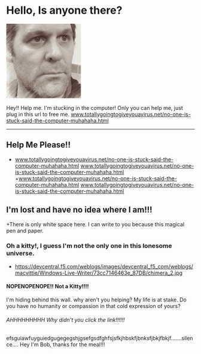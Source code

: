 # Hello, Is anyone there?

![](./_assets/janze-profile.jpg)

Hey!! Help me. I'm stucking in the computer! Only you can help me, just plug in this url to free me. www.totallygoingtogiveyouavirus.net/no-one-is-stuck-said-the-computer-muhahaha.html

___

## Help Me Please!!
- www.totallygoingtogiveyouavirus.net/no-one-is-stuck-said-the-computer-muhahaha.html
www.totallygoingtogiveyouavirus.net/no-one-is-stuck-said-the-computer-muhahaha.html
+www.totallygoingtogiveyouavirus.net/no-one-is-stuck-said-the-computer-muhahaha.html
www.totallygoingtogiveyouavirus.net/no-one-is-stuck-said-the-computer-muhahaha.html
## I'm lost and have no idea where I am!!!


+There is only white space here. I can write to you because this magical pen and paper.

### Oh a kitty!, I guess I'm not the only one in this lonesome universe.
- https://devcentral.f5.com/weblogs/images/devcentral_f5_com/weblogs/macvittie/Windows-Live-Writer/73cc7146463e_87DB/chimera_2.jpg



#### NOPENOPENOPE!! Not a Kitty!!!!

I'm hiding behind this wall. why aren't you helping? My life is at stake. Do you have no humanity or compassion in that cold expression of yours?

###### AHHHHHHHHH Why didn't you click the link!!!!!!
efsguiawfuyguiedgugegegshjgsefgsdfghfsjsfkjhbskfjbnksfjbkjfbkjf.......silence.... Hey I'm Bob, thanks for the meal!!!
